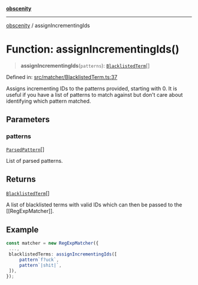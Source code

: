 [**obscenity**](../README.md)

***

[obscenity](../README.md) / assignIncrementingIds

# Function: assignIncrementingIds()

> **assignIncrementingIds**(`patterns`): [`BlacklistedTerm`](../interfaces/BlacklistedTerm.md)[]

Defined in: [src/matcher/BlacklistedTerm.ts:37](https://github.com/jo3-l/obscenity/blob/a386fd116c14542130a643879987c21c9c8a4eb9/src/matcher/BlacklistedTerm.ts#L37)

Assigns incrementing IDs to the patterns provided, starting with 0. It is
useful if you have a list of patterns to match against but don't care about
identifying which pattern matched.

## Parameters

### patterns

[`ParsedPattern`](../interfaces/ParsedPattern.md)[]

List of parsed patterns.

## Returns

[`BlacklistedTerm`](../interfaces/BlacklistedTerm.md)[]

A list of blacklisted terms with valid IDs which can then be passed
to the [[RegExpMatcher]].

## Example

```typescript
const matcher = new RegExpMatcher({
 ...,
 blacklistedTerms: assignIncrementingIds([
     pattern`f?uck`,
     pattern`|shit|`,
 ]),
});
```
